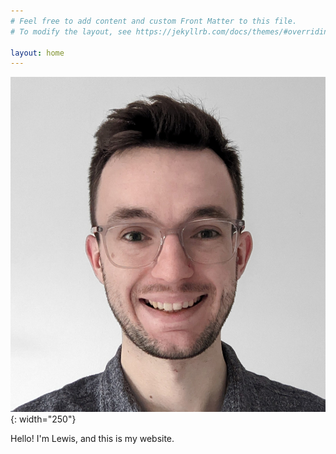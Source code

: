 ```yaml
---
# Feel free to add content and custom Front Matter to this file.
# To modify the layout, see https://jekyllrb.com/docs/themes/#overriding-theme-defaults

layout: home
---
```

![Lewis Irvine](/assets/images/lewis_photo_square.jpg){: width="250"}

Hello! I'm Lewis, and this is my website.

